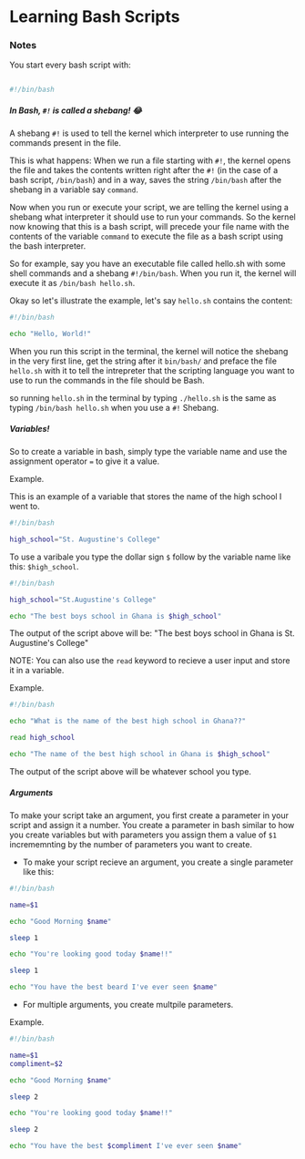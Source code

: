 # Learning Bash Scripts

### Notes

You start every bash script with:

```bash

#!/bin/bash

```

##### In Bash, `#!` is called a shebang! :joy:

A shebang `#!` is used to tell the kernel which interpreter to use running the commands present in the file.

This is what happens:
When we run a file starting with `#!`, the kernel opens the file and takes the contents written right after the `#!` (in the case of a bash
script, `/bin/bash`) and in a way, saves the string `/bin/bash` after the shebang in a variable say `command`.

Now when you run or execute your script, we are telling the kernel using a shebang what interpreter it should use to run your commands. 
So the kernel now knowing that this is a bash script, will precede your file name with the contents of the variable `command` to execute the 
file as a bash script using the bash interpreter.

<!-- Note that sometimes it could be a python script or a Go script or some other scripting language. -->

So for example, say you have an executable file called hello.sh with some shell commands and a shebang `#!/bin/bash`. 
When you run it, the kernel will execute it as `/bin/bash hello.sh`.

<!-- If for a example your script was a python script, the string after your shebang would be /bin/python3 -->

Okay so let's illustrate the example, let's say `hello.sh` contains the content:

```bash
#!/bin/bash 

echo "Hello, World!"
```

When you run this script in the terminal, the kernel will notice the shebang in the very first line, get the string after it `bin/bash/` 
and preface the file `hello.sh` with it to tell the intrepreter that the scripting language you want to use to run the commands in the file 
should be Bash.

so running `hello.sh` in the terminal by typing `./hello.sh` is the same as typing `/bin/bash hello.sh` when you use a `#!` Shebang.



##### Variables!

So to create a variable in bash, simply type the variable name and use the assignment operator `=` to give it a value.

Example.

This is an example of a variable that stores the name of the high school I went to.

```bash
#!/bin/bash

high_school="St. Augustine's College"
```
To use a varibale you type the dollar sign `$` follow by the variable name like this: `$high_school`.

```bash
#!/bin/bash

high_school="St.Augustine's College"

echo "The best boys school in Ghana is $high_school"
```

The output of the script above will be: "The best boys school in Ghana is St. Augustine's College"

 
NOTE: You can also use the `read` keyword to recieve a user input and store it in a variable.

Example.

```bash
#!/bin/bash

echo "What is the name of the best high school in Ghana??"

read high_school

echo "The name of the best high school in Ghana is $high_school"
```

The output of the script above will be whatever school you type.



##### Arguments

To make your script take an argument, you first create a parameter in your script and assign it a number.
You create a parameter in bash similar to how you create variables but with parameters you assign them a value of `$1` incrememnting
by the number of parameters you want to create.

- To make your script recieve an argument, you create a single parameter like this:

```bash
#!/bin/bash

name=$1

echo "Good Morning $name"

sleep 1

echo "You're looking good today $name!!"

sleep 1

echo "You have the best beard I've ever seen $name"
```

- For multiple arguments, you create multpile parameters.

Example.

```bash
#!/bin/bash

name=$1
compliment=$2

echo "Good Morning $name"

sleep 2

echo "You're looking good today $name!!"

sleep 2

echo "You have the best $compliment I've ever seen $name"
```

